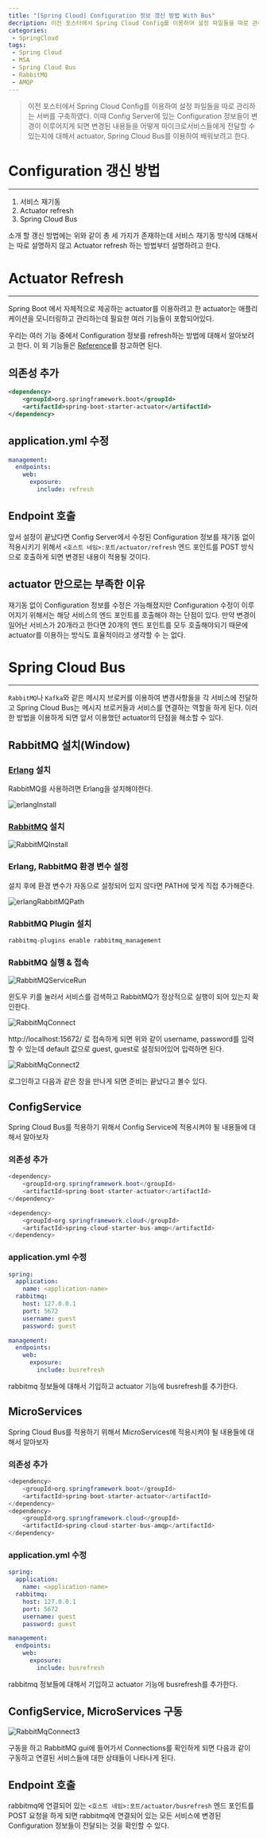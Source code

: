 ```yaml
---
title: "[Spring Cloud] Configuration 정보 갱신 방법 With Bus"
decription: 이전 포스터에서 Spring Cloud Config를 이용하여 설정 파일들을 따로 관리하는 서버를 구축하였다. 이때 Config Server에 있는 Configuration 정보들이 변경이 이루어지게 되면 변경된 내용들을 어떻게 마이크로서비스들에게 전달할 수 있는지에 대해서 actuator, Spring Cloud Bus에 대해서 배워보려고 한다.
categories:
 - SpringCloud
tags:
 - Spring Cloud
 - MSA
 - Spring Cloud Bus
 - RabbitMQ
 - AMQP
---
```


> 이전 포스터에서 Spring Cloud Config를 이용하여 설정 파일들을 따로 관리하는 서버를 구축하였다. 이때 Config Server에 있는 Configuration 정보들이 변경이 이루어지게 되면 변경된 내용들을 어떻게 마이크로서비스들에게 전달할 수 있는지에 대해서 actuator, Spring Cloud Bus를 이용하여 배워보려고 한다.

# Configuration 갱신 방법

<hr>

1. 서비스 재기동
2. Actuator refresh
3. Spring Cloud Bus

소개 할 갱신 방법에는 위와 같이 총 세 가지가 존재하는데 서비스 재기동 방식에 대해서는 따로 설명하지 않고 Actuator refresh 하는 방법부터 설명하려고 한다.

# Actuator Refresh

<hr>

Spring Boot 에서 자체적으로 제공하는 actuator를 이용하려고 한 actuator는 애플리케이션을 모니터링하고 관리하는데 필요한 여러 기능들이 포함되어있다.

우리는 여러 기능 중에서 Configuration 정보를 refresh하는 방법에 대해서 알아보려고 한다. 이 외 기능들은 [Reference](https://docs.spring.io/spring-boot/docs/current/reference/html/production-ready-features.html)를 참고하면 된다.

## 의존성 추가

``` xml
<dependency>
    <groupId>org.springframework.boot</groupId>
    <artifactId>spring-boot-starter-actuator</artifactId>
</dependency>
```

## application.yml 수정

``` yml
management:
  endpoints:
    web:
      exposure:
        include: refresh
```

## Endpoint 호출

앞서 설정이 끝났다면 Config Server에서 수정된 Configuration 정보를 재기동 없이 적용시키기 위해서 `<호스트 네임>:포트/actuator/refresh` 엔드 포인트를 POST 방식으로 호출하게 되면 변경된 내용이 적용될 것이다.

## actuator 만으로는 부족한 이유

재기동 없이 Configuration 정보를 수정은 가능해졌지만 Configuration 수정이 이루어지기 위해서는 해당 서비스의 엔드 포인트를 호출해야 하는 단점이 있다. 만약 변경이 일어난 서비스가 20개라고 한다면 20개의 엔드 포인트를 모두 호출해야되기 때문에 actuator를 이용하는 방식도 효율적이라고 생각할 수 는 없다.

# Spring Cloud Bus

<hr>

`RabbitMQ`나 `Kafka`와 같은 메시지 브로커를 이용하여 변경사항들을 각 서비스에 전달하고 Spring Cloud Bus는 메시지 브로커들과 서비스를 연결하는 역할을 하게 된다. 이러한 방법을 이용하게 되면 앞서 이용했던 actuator의 단점을 해소할 수 있다.

## RabbitMQ 설치(Window)

### [Erlang](https://www.erlang.org/downloads) 설치

RabbitMQ를 사용하려면 Erlang을 설치해야한다.

![erlangInstall](/assets/postImages/ConfigRefreshMethod/erlangInstall.PNG)

### [RabbitMQ](https://www.rabbitmq.com/install-windows.html#installer) 설치

![RabbitMQInstall](/assets/postImages/ConfigRefreshMethod/RabbitMQInstall.PNG)

### Erlang, RabbitMQ 환경 변수 설정

설치 후에 환경 변수가 자동으로 설정되어 있지 않다면 PATH에 맞게 직접 추가해준다.

![erlangRabbitMQPath](/assets/postImages/ConfigRefreshMethod/erlangRabbitMQPath.PNG)

### RabbitMQ Plugin 설치

``` bash
rabbitmq-plugins enable rabbitmq_management
```

### RabbitMQ 실행 & 접속

![RabbitMQServiceRun](/assets/postImages/ConfigRefreshMethod/RabbitMQServiceRun.PNG)

윈도우 키를 눌러서 서비스를 검색하고 RabbitMQ가 정상적으로 실행이 되어 있는지 확인한다.

![RabbitMqConnect](/assets/postImages/ConfigRefreshMethod/RabbitMqConnect.PNG)

http://localhost:15672/ 로 접속하게 되면 위와 같이 username, password를 입력할 수 있는데 default 값으로 guest, guest로 설정되어있어 입력하면 된다.

![RabbitMqConnect2](/assets/postImages/ConfigRefreshMethod/RabbitMqConnect2.PNG)

로그인하고 다음과 같은 창을 만나게 되면 준비는 끝났다고 볼수 있다.

## ConfigService

Spring Cloud Bus를 적용하기 위해서 Config Service에 적용시켜야 될 내용들에 대해서 알아보자

### 의존성 추가

``` java
<dependency>
    <groupId>org.springframework.boot</groupId>
    <artifactId>spring-boot-starter-actuator</artifactId>
</dependency>

<dependency>
    <groupId>org.springframework.cloud</groupId>
    <artifactId>spring-cloud-starter-bus-amqp</artifactId>
</dependency>
```

### application.yml 수정

``` yml
spring:
  application:
    name: <application-name>
  rabbitmq:
    host: 127.0.0.1
    port: 5672
    username: guest
    password: guest

management:
  endpoints:
    web:
      exposure:
        include: busrefresh
```

rabbitmq 정보들에 대해서 기입하고 actuator 기능에 busrefresh를 추가한다.

## MicroServices

Spring Cloud Bus를 적용하기 위해서 MicroServices에 적용시켜야 될 내용들에 대해서 알아보자

### 의존성 추가

``` java
<dependency>
    <groupId>org.springframework.boot</groupId>
    <artifactId>spring-boot-starter-actuator</artifactId>
</dependency>
<dependency>
    <groupId>org.springframework.cloud</groupId>
    <artifactId>spring-cloud-starter-bus-amqp</artifactId>
</dependency>
```

### application.yml 수정

``` yml
spring:
  application:
    name: <application-name>
  rabbitmq:
    host: 127.0.0.1
    port: 5672
    username: guest
    password: guest

management:
  endpoints:
    web:
      exposure:
        include: busrefresh
```

rabbitmq 정보들에 대해서 기입하고 actuator 기능에 busrefresh를 추가한다.

## ConfigService, MicroServices 구동

![RabbitMqConnect3](/assets/postImages/ConfigRefreshMethod/RabbitMqConnect3.PNG)

구동을 하고 RabbitMQ gui에 들어가서 Connections를 확인하게 되면 다음과 같이 구동하고 연결된 서비스들에 대한 상태들이 나타나게 된다.

## Endpoint 호출

rabbitmq에 연결되어 있는 `<호스트 네임>:포트/actuator/busrefresh` 엔드 포인트를 POST 요청을 하게 되면 rabbitmq에 연결되어 있는 모든 서비스에 변경된 Configuration 정보들이 전달되는 것을 확인할 수 있다.
